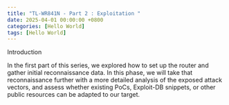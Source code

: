 ```yaml
---
title: "TL-WR841N - Part 2 : Exploitation "
date: 2025-04-01 00:00:00 +0800
categories: [Hello World]
tags: [Hello World]
---
```

Introduction

In the first part of this series, we explored how to set up the router and gather initial reconnaissance data.
In this phase, we will take that reconnaissance further with a more detailed analysis of the exposed attack vectors, and assess whether existing PoCs, Exploit-DB snippets, or other public resources can be adapted to our target.